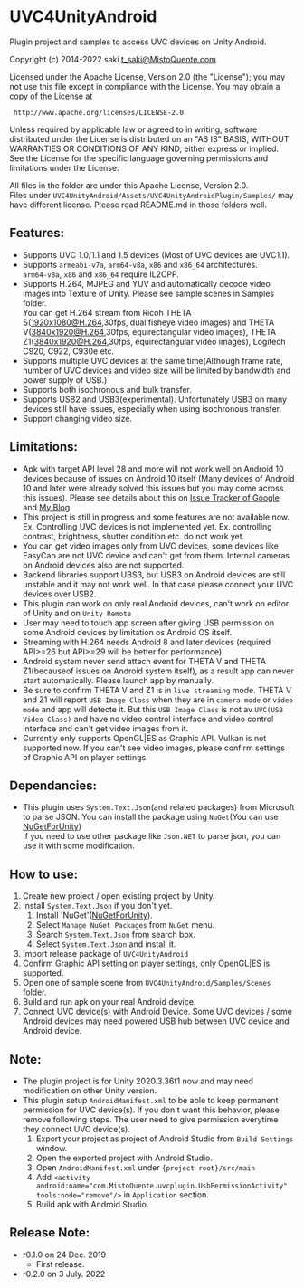 # UVC4UnityAndroid


Plugin project and samples to access UVC devices on Unity Android.

Copyright (c) 2014-2022 saki t_saki@MistoQuente.com

 Licensed under the Apache License, Version 2.0 (the "License");
 you may not use this file except in compliance with the License.
 You may obtain a copy of the License at

     http://www.apache.org/licenses/LICENSE-2.0

 Unless required by applicable law or agreed to in writing, software
 distributed under the License is distributed on an "AS IS" BASIS,
 WITHOUT WARRANTIES OR CONDITIONS OF ANY KIND, either express or implied.
 See the License for the specific language governing permissions and
 limitations under the License.

All files in the folder are under this Apache License, Version 2.0.   
Files under `UVC4UnityAndroid/Assets/UVC4UnityAndroidPlugin/Samples/` may have different license. Please read README.md in those folders well.


## Features:

* Supports UVC 1.0/1.1 and 1.5 devices (Most of UVC devices are UVC1.1).
* Supports `armeabi-v7a`, `arm64-v8a`, `x86` and `x86_64` architectures.  
  `arm64-v8a`, `x86` and `x86_64` require IL2CPP.
* Supports H.264, MJPEG and YUV and automatically decode video images into Texture of Unity. Please see sample scenes in Samples folder.   
   You can get H.264 stream from Ricoh THETA S(1920x1080@H.264,30fps, dual fisheye video images) and THETA V(3840x1920@H.264,30fps, equirectangular video images), THETA Z1(3840x1920@H.264,30fps, equirectangular video images), Logitech C920, C922, C930e etc.
* Supports multiple UVC devices at the same time(Although frame rate, number of UVC devices and video size will be limited by bandwidth and power supply of USB.)
* Supports both isochronous and bulk transfer.
* Supports USB2 and USB3(experimental). Unfortunately USB3 on many devices still have issues, especially when using isochronous transfer.
* Support changing video size.

## Limitations:  

* Apk with target API level 28 and more will not work well on Android 10 devices because of issues on Android 10 itself (Many devices of Android 10 and later were already solved this issues but you may come across this issues).
  Please see details about this on [Issue Tracker of Google](https://issuetracker.google.com/issues/145082934) and [My Blog](https://MistoQuente.com/blog/?p=3696).
* This project is still in progress and some features are not available now. Ex. Controlling UVC devices is not implemented yet. Ex. controlling contrast, brightness, shutter condition etc. do not work yet.
* You can get video images only from UVC devices, some devices like EasyCap are not UVC device and can't get from them. Internal cameras on Android devices also are not supported.
* Backend libraries support UBS3, but USB3 on Android devices are still unstable and it may not work well. In that case please connect your UVC devices over USB2.
* This plugin can work on only real Android devices, can't work on editor of Unity and on `Unity Remote`
* User may need to touch app screen after giving USB permission on some Android devices by limitation os Android OS itself.
* Streaming with H.264 needs Android 8 and later devices (required API>=26 but API>=29 will be better for performance)
* Android system never send attach event for THETA V and THETA Z1(becauseof issues on Android system itself), as a result app can never start automatically. Please launch app by manually.
* Be sure to confirm THETA V and Z1 is in `live streaming` mode. THETA V and Z1 will report `USB Image Class` when they are in `camera mode` or `video mode` and app will detecte it. But this `USB Image Class` is not av `UVC(USB Video Class)` and have no video control interface and video control interface and can't get video images from it. 
* Currently only supports OpenGL|ES as Graphic API. Vulkan is not supported now. If you can't see video images, please confirm settings of Graphic API on player settings.

## Dependancies:

* This plugin uses `System.Text.Json`(and related packages) from Microsoft to parse JSON. You can install the package using `NuGet`(You can use [NuGetForUnity](https://github.com/GlitchEnzo/NuGetForUnity/releases))  
  If you need to use other package like `Json.NET` to parse json, you can use it with some modification.  


## How to use:

1. Create new project / open existing project by Unity.
2. Install `System.Text.Json` if you don't yet.
   1. Install 'NuGet'([NuGetForUnity](https://github.com/GlitchEnzo/NuGetForUnity/releases)).
   2. Select `Manage NuGet Packages` from `NuGet` menu.
   3. Search `System.Text.Json` from search box.
   4. Select `System.Text.Json` and install it.
3. Import release package of `UVC4UnityAndroid`
4. Confirm Graphic API setting on player settings, only OpenGL|ES is supported.
5. Open one of sample scene from `UVC4UnityAndroid/Samples/Scenes` folder.
6. Build and run apk on your real Android device.
7. Connect UVC device(s) with Android Device. Some UVC devices / some Android devices may need powered USB hub between UVC device and Android device.

## Note:

* The plugin project is for Unity 2020.3.36f1 now and may need modification on other Unity version.
* This plugin setup `AndroidManifest.xml` to be able to keep permanent permission for UVC device(s).
   If you don't want this behavior, please remove following steps. The user need to give permission everytime they connect UVC device(s).
   1. Export your project as project of Android Studio from `Build Settings` window.
   2. Open the exported project with Android Studio.
   3. Open `AndroidManifest.xml` under `{project root}/src/main`
   4. Add `<activity android:name="com.MistoQuente.uvcplugin.UsbPermissionActivity" tools:node="remove"/>` in `Application` section.
   5. Build apk with Android Studio.

## Release Note:

* r0.1.0 on 24 Dec. 2019
   * First release.
* r0.2.0 on 3 July. 2022
